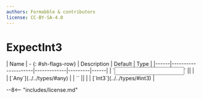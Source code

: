 ```yaml
---
authors: Formabble & contributors
license: CC-BY-SA-4.0
---
```



# ExpectInt3

<div class="sh-parameters" markdown="1">
| Name | - {: #sh-flags-row} | Description | Default | Type |
|------|---------------------|-------------|---------|------|
| `<input>` || | | [`Any`](../../types/#any) |
| `<output>` || | | [`Int3`](../../types/#int3) |

</div>



--8<-- "includes/license.md"

